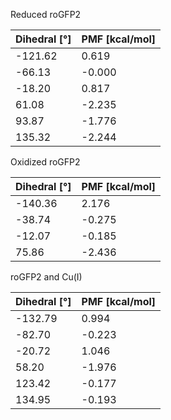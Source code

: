 Reduced roGFP2

| Dihedral [°] | PMF [kcal/mol] |
|-----------|-----------|
| -121.62 | 0.619 |
| -66.13 | -0.000 |
| -18.20 | 0.817 |
| 61.08 | -2.235 |
| 93.87 | -1.776 |
| 135.32 | -2.244 |

Oxidized roGFP2

| Dihedral [°] | PMF [kcal/mol] |
|-----------|-----------|
| -140.36 | 2.176 |
| -38.74 | -0.275 |
| -12.07 | -0.185 |
| 75.86 | -2.436 |

roGFP2 and Cu(I)

| Dihedral [°] | PMF [kcal/mol] |
|-----------|-----------|
| -132.79 | 0.994 |
| -82.70 | -0.223 |
| -20.72 | 1.046 |
| 58.20 | -1.976 |
| 123.42 | -0.177 |
| 134.95 | -0.193 |
